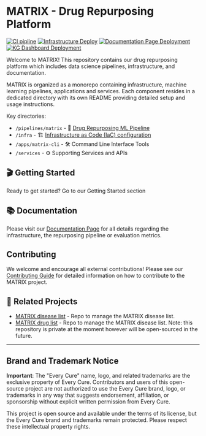 # MATRIX - Drug Repurposing Platform

[![CI pipline](https://github.com/everycure-org/matrix/actions/workflows/matrix-ci.yml/badge.svg?branch=main)](https://github.com/everycure-org/matrix/actions/workflows/matrix-ci.yml)
[![Infrastructure Deploy](https://github.com/everycure-org/matrix/actions/workflows/infra-deploy.yml/badge.svg?branch=infra&event=push)](https://github.com/everycure-org/matrix/actions/workflows/infra-deploy.yml)
[![Documentation Page Deployment](https://github.com/everycure-org/matrix/actions/workflows/docs-deploy.yml/badge.svg)](https://github.com/everycure-org/matrix/actions/workflows/docs-deploy.yml)
[![KG Dashboard Deployment](https://github.com/everycure-org/matrix/actions/workflows/kg-dashboard-deploy.yml/badge.svg)](https://github.com/everycure-org/matrix/actions/workflows/kg-dashboard-deploy.yml)

Welcome to MATRIX! This repository contains our drug repurposing platform which includes data
science pipelines, infrastructure, and documentation.

MATRIX is organized as a monorepo containing infrastructure, machine learning pipelines,
applications and services. Each component resides in a dedicated directory with its own README
providing detailed setup and usage instructions.

Key directories:

- `/pipelines/matrix` - 🧬 [Drug Repurposing ML Pipeline](docs/src/pipeline)
- `/infra` - 🏗️ [Infrastructure as Code (IaC) configuration](docs/src/infrastructure)
- `/apps/matrix-cli` - 🛠️ Command Line Interface Tools
- `/services` - ⚙️ Supporting Services and APIs

## 🎬 Getting Started

Ready to get started? Go to our Getting Started section

## 📚 Documentation

Please visit our [Documentation Page](http://docs.dev.everycure.org) for all details regarding the
infrastructure, the repurposing pipeline or evaluation metrics.

## Contributing

We welcome and encourage all external contributions! Please see our
[Contributing Guide](CONTRIBUTING.md) for detailed information on how to contribute to the MATRIX
project.

## 🔗 Related Projects

- [MATRIX disease list](https://github.com/everycure-org/matrix-disease-list) - Repo to manage the
  MATRIX disease list.
- [MATRIX drug list](https://github.com/everycure-org/matrix-drug-list) - Repo to manage the MATRIX
  disease list. Note: this repository is private at the moment however will be open-sourced in the
  future.

---

## Brand and Trademark Notice

**Important**: The "Every Cure" name, logo, and related trademarks are the exclusive property of
Every Cure. Contributors and users of this open-source project are not authorized to use the Every
Cure brand, logo, or trademarks in any way that suggests endorsement, affiliation, or sponsorship
without explicit written permission from Every Cure.

This project is open source and available under the terms of its license, but the Every Cure brand
and trademarks remain protected. Please respect these intellectual property rights.
